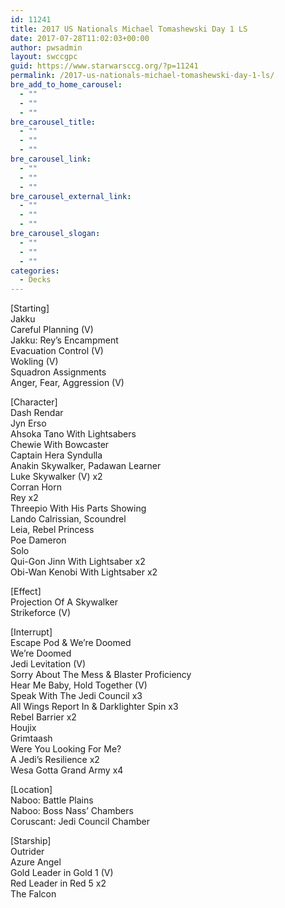 ```yaml
---
id: 11241
title: 2017 US Nationals Michael Tomashewski Day 1 LS
date: 2017-07-28T11:02:03+00:00
author: pwsadmin
layout: swccgpc
guid: https://www.starwarsccg.org/?p=11241
permalink: /2017-us-nationals-michael-tomashewski-day-1-ls/
bre_add_to_home_carousel:
  - ""
  - ""
  - ""
bre_carousel_title:
  - ""
  - ""
  - ""
bre_carousel_link:
  - ""
  - ""
  - ""
bre_carousel_external_link:
  - ""
  - ""
  - ""
bre_carousel_slogan:
  - ""
  - ""
  - ""
categories:
  - Decks
---
```

[Starting]  
Jakku  
Careful Planning (V)  
Jakku: Rey&#8217;s Encampment  
Evacuation Control (V)  
Wokling (V)  
Squadron Assignments  
Anger, Fear, Aggression (V)

[Character]  
Dash Rendar  
Jyn Erso  
Ahsoka Tano With Lightsabers  
Chewie With Bowcaster  
Captain Hera Syndulla  
Anakin Skywalker, Padawan Learner  
Luke Skywalker (V) x2  
Corran Horn  
Rey x2  
Threepio With His Parts Showing  
Lando Calrissian, Scoundrel  
Leia, Rebel Princess  
Poe Dameron  
Solo  
Qui-Gon Jinn With Lightsaber x2  
Obi-Wan Kenobi With Lightsaber x2

[Effect]  
Projection Of A Skywalker  
Strikeforce (V)

[Interrupt]  
Escape Pod & We&#8217;re Doomed  
We&#8217;re Doomed  
Jedi Levitation (V)  
Sorry About The Mess & Blaster Proficiency  
Hear Me Baby, Hold Together (V)  
Speak With The Jedi Council x3  
All Wings Report In & Darklighter Spin x3  
Rebel Barrier x2  
Houjix  
Grimtaash  
Were You Looking For Me?  
A Jedi&#8217;s Resilience x2  
Wesa Gotta Grand Army x4

[Location]  
Naboo: Battle Plains  
Naboo: Boss Nass&#8217; Chambers  
Coruscant: Jedi Council Chamber

[Starship]  
Outrider  
Azure Angel  
Gold Leader in Gold 1 (V)  
Red Leader in Red 5 x2  
The Falcon